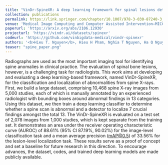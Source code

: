 ```yaml
---
title: "VinDr-SpineXR: A deep learning framework for spinal lesions detection and classification from radiographs"
collection: publications
permalink: https://link.springer.com/chapter/10.1007/978-3-030-87240-3_28
venue: 'Medical Image Computing and Computer Assisted Intervention–MICCAI 2021'
paperurl: 'https://arxiv.org/abs/2106.12930'
projecturl: 'https://vindr.ai/datasets/spinexr'
codeurl: 'https://github.com/vinbigdata-medical/vindr-spinexr'
authors: '<b>Hieu T. Nguyen</b>, Hieu H Pham, Nghia T Nguyen, Ha Q Nguyen, Thang Q Huynh, Minh Dao, Van Vu'
teaser: "spine_paper.png"
---
```


Radiographs are used as the most important imaging tool for identifying spine anomalies in clinical practice. The evaluation of spinal bone lesions, however, is a challenging task for radiologists. This work aims at developing and evaluating a deep learning-based framework, named VinDr-SpineXR, for the classification and localization of abnormalities from spine X-rays. First, we build a large dataset, comprising 10,468 spine X-ray images from 5,000 studies, each of which is manually annotated by an experienced radiologist with bounding boxes around abnormal findings in 13 categories. Using this dataset, we then train a deep learning classifier to determine whether a spine scan is abnormal and a detector to localize 7 crucial findings amongst the total 13. The VinDr-SpineXR is evaluated on a test set of 2,078 images from 1,000 studies, which is kept separate from the training set. It demonstrates an area under the receiver operating characteristic curve (AUROC) of 88.61% (95% CI 87.19%, 90.02%) for the image-level classification task and a mean average precision (mAP@0.5) of 33.56% for the lesion-level localization task. These results serve as a proof of concept and set a baseline for future research in this direction. To encourage advances, the dataset, codes, and trained deep learning models are made publicly available.